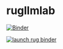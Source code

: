 # rugllmlab


[![Binder](https://mybinder.org/badge_logo.svg)](https://mybinder.org/v2/gh/UG-Team-Data-Science/rugllmlab/HEAD)


[![launch rug binder](https://img.shields.io/badge/launch-CC0000%20-rug%20binder?logo=openai&labelColor=CC0000)](https://binderhub.app.rug.nl/v2/gh/UG-Team-Data-Science/rugllmlab/HEAD)
